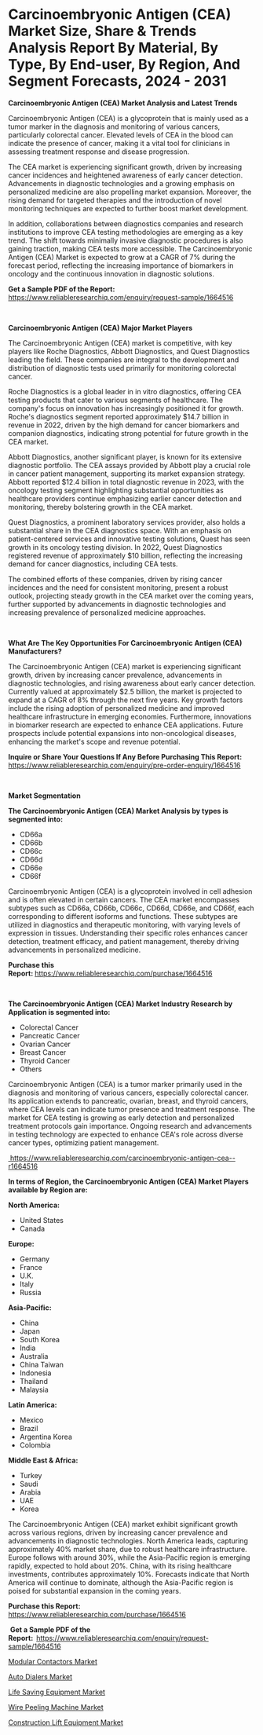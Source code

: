 <p><h1>Carcinoembryonic Antigen (CEA) Market Size, Share & Trends Analysis Report By Material, By Type, By End-user, By Region, And Segment Forecasts, 2024 - 2031</h1></p><p><strong>Carcinoembryonic Antigen (CEA) Market Analysis and Latest Trends</strong></p>
<p><p>Carcinoembryonic Antigen (CEA) is a glycoprotein that is mainly used as a tumor marker in the diagnosis and monitoring of various cancers, particularly colorectal cancer. Elevated levels of CEA in the blood can indicate the presence of cancer, making it a vital tool for clinicians in assessing treatment response and disease progression. </p><p>The CEA market is experiencing significant growth, driven by increasing cancer incidences and heightened awareness of early cancer detection. Advancements in diagnostic technologies and a growing emphasis on personalized medicine are also propelling market expansion. Moreover, the rising demand for targeted therapies and the introduction of novel monitoring techniques are expected to further boost market development.</p><p>In addition, collaborations between diagnostics companies and research institutions to improve CEA testing methodologies are emerging as a key trend. The shift towards minimally invasive diagnostic procedures is also gaining traction, making CEA tests more accessible. The Carcinoembryonic Antigen (CEA) Market is expected to grow at a CAGR of 7% during the forecast period, reflecting the increasing importance of biomarkers in oncology and the continuous innovation in diagnostic solutions.</p></p>
<p><strong>Get a Sample PDF of the Report:&nbsp;</strong> <a href="https://www.reliableresearchiq.com/enquiry/request-sample/1664516?utm_campaign=103&utm_medium=2&utm_source=Github&utm_content=ia&utm_term=18112024&utm_id=carcinoembryonic-antigen-cea">https://www.reliableresearchiq.com/enquiry/request-sample/1664516</a></p>
<p>&nbsp;</p>
<p><strong>Carcinoembryonic Antigen (CEA) Major Market Players</strong></p>
<p><p>The Carcinoembryonic Antigen (CEA) market is competitive, with key players like Roche Diagnostics, Abbott Diagnostics, and Quest Diagnostics leading the field. These companies are integral to the development and distribution of diagnostic tests used primarily for monitoring colorectal cancer. </p><p>Roche Diagnostics is a global leader in in vitro diagnostics, offering CEA testing products that cater to various segments of healthcare. The company's focus on innovation has increasingly positioned it for growth. Roche's diagnostics segment reported approximately $14.7 billion in revenue in 2022, driven by the high demand for cancer biomarkers and companion diagnostics, indicating strong potential for future growth in the CEA market.</p><p>Abbott Diagnostics, another significant player, is known for its extensive diagnostic portfolio. The CEA assays provided by Abbott play a crucial role in cancer patient management, supporting its market expansion strategy. Abbott reported $12.4 billion in total diagnostic revenue in 2023, with the oncology testing segment highlighting substantial opportunities as healthcare providers continue emphasizing earlier cancer detection and monitoring, thereby bolstering growth in the CEA market.</p><p>Quest Diagnostics, a prominent laboratory services provider, also holds a substantial share in the CEA diagnostics space. With an emphasis on patient-centered services and innovative testing solutions, Quest has seen growth in its oncology testing division. In 2022, Quest Diagnostics registered revenue of approximately $10 billion, reflecting the increasing demand for cancer diagnostics, including CEA tests.</p><p>The combined efforts of these companies, driven by rising cancer incidences and the need for consistent monitoring, present a robust outlook, projecting steady growth in the CEA market over the coming years, further supported by advancements in diagnostic technologies and increasing prevalence of personalized medicine approaches.</p></p>
<p>&nbsp;</p>
<p><strong>What Are The Key Opportunities For Carcinoembryonic Antigen (CEA) Manufacturers?</strong></p>
<p><p>The Carcinoembryonic Antigen (CEA) market is experiencing significant growth, driven by increasing cancer prevalence, advancements in diagnostic technologies, and rising awareness about early cancer detection. Currently valued at approximately $2.5 billion, the market is projected to expand at a CAGR of 8% through the next five years. Key growth factors include the rising adoption of personalized medicine and improved healthcare infrastructure in emerging economies. Furthermore, innovations in biomarker research are expected to enhance CEA applications. Future prospects include potential expansions into non-oncological diseases, enhancing the market's scope and revenue potential.</p></p>
<p><strong>Inquire or Share Your Questions If Any Before Purchasing This Report:</strong> <a href="https://www.reliableresearchiq.com/enquiry/pre-order-enquiry/1664516?utm_campaign=103&utm_medium=2&utm_source=Github&utm_content=ia&utm_term=18112024&utm_id=carcinoembryonic-antigen-cea">https://www.reliableresearchiq.com/enquiry/pre-order-enquiry/1664516</a></p>
<p>&nbsp;</p>
<p><strong>Market Segmentation</strong></p>
<p><strong>The Carcinoembryonic Antigen (CEA) Market Analysis by types is segmented into:</strong></p>
<p><ul><li>CD66a</li><li>CD66b</li><li>CD66c</li><li>CD66d</li><li>CD66e</li><li>CD66f</li></ul></p>
<p><p>Carcinoembryonic Antigen (CEA) is a glycoprotein involved in cell adhesion and is often elevated in certain cancers. The CEA market encompasses subtypes such as CD66a, CD66b, CD66c, CD66d, CD66e, and CD66f, each corresponding to different isoforms and functions. These subtypes are utilized in diagnostics and therapeutic monitoring, with varying levels of expression in tissues. Understanding their specific roles enhances cancer detection, treatment efficacy, and patient management, thereby driving advancements in personalized medicine.</p></p>
<p><strong>Purchase this Report:&nbsp;</strong><a href="https://www.reliableresearchiq.com/purchase/1664516?utm_campaign=103&utm_medium=2&utm_source=Github&utm_content=ia&utm_term=18112024&utm_id=carcinoembryonic-antigen-cea">https://www.reliableresearchiq.com/purchase/1664516</a></p>
<p>&nbsp;</p>
<p><strong>The Carcinoembryonic Antigen (CEA) Market Industry Research by Application is segmented into:</strong></p>
<p><ul><li>Colorectal Cancer</li><li>Pancreatic Cancer</li><li>Ovarian Cancer</li><li>Breast Cancer</li><li>Thyroid Cancer</li><li>Others</li></ul></p>
<p><p>Carcinoembryonic Antigen (CEA) is a tumor marker primarily used in the diagnosis and monitoring of various cancers, especially colorectal cancer. Its application extends to pancreatic, ovarian, breast, and thyroid cancers, where CEA levels can indicate tumor presence and treatment response. The market for CEA testing is growing as early detection and personalized treatment protocols gain importance. Ongoing research and advancements in testing technology are expected to enhance CEA's role across diverse cancer types, optimizing patient management.</p></p>
<p><a href="https://www.reliableresearchiq.com/carcinoembryonic-antigen-cea--r1664516?utm_campaign=103&utm_medium=2&utm_source=Github&utm_content=ia&utm_term=18112024&utm_id=carcinoembryonic-antigen-cea">&nbsp;https://www.reliableresearchiq.com/carcinoembryonic-antigen-cea--r1664516</a></p>
<p><strong>In terms of Region, the Carcinoembryonic Antigen (CEA) Market Players available by Region are:</strong></p>
<p>
    <p> <strong> North America: </strong>
        <ul>
            <li>United States</li>
            <li>Canada</li>
        </ul>
        </p> 
    <p> <strong> Europe: </strong>
        <ul>
            <li>Germany</li>
            <li>France</li>
            <li>U.K.</li>
            <li>Italy</li>
            <li>Russia</li>
        </ul>
        </p> 
    <p> <strong> Asia-Pacific: </strong>
        <ul>
            <li>China</li>
            <li>Japan</li>
            <li>South Korea</li>
            <li>India</li>
            <li>Australia</li>
            <li>China Taiwan</li>
            <li>Indonesia</li>
            <li>Thailand</li>
            <li>Malaysia</li>
        </ul>
        </p> 
    <p> <strong> Latin America: </strong>
        <ul>
            <li>Mexico</li>
            <li>Brazil</li>
            <li>Argentina Korea</li>
            <li>Colombia</li>
        </ul>
        </p> 
    <p> <strong> Middle East & Africa: </strong>
        <ul>
            <li>Turkey</li>
            <li>Saudi</li>
            <li>Arabia</li>
            <li>UAE</li>
            <li>Korea</li>
        </ul>
    </p>
    </p>
<p><p>The Carcinoembryonic Antigen (CEA) market exhibit significant growth across various regions, driven by increasing cancer prevalence and advancements in diagnostic technologies. North America leads, capturing approximately 40% market share, due to robust healthcare infrastructure. Europe follows with around 30%, while the Asia-Pacific region is emerging rapidly, expected to hold about 20%. China, with its rising healthcare investments, contributes approximately 10%. Forecasts indicate that North America will continue to dominate, although the Asia-Pacific region is poised for substantial expansion in the coming years.</p></p>
<p><strong>Purchase this Report: </strong><a href="https://www.reliableresearchiq.com/purchase/1664516?utm_campaign=103&utm_medium=2&utm_source=Github&utm_content=ia&utm_term=18112024&utm_id=carcinoembryonic-antigen-cea">https://www.reliableresearchiq.com/purchase/1664516</a></p>
<p>&nbsp;<strong>Get a Sample PDF of the Report:&nbsp;&nbsp;</strong><a href="https://www.reliableresearchiq.com/enquiry/request-sample/1664516?utm_campaign=103&utm_medium=2&utm_source=Github&utm_content=ia&utm_term=18112024&utm_id=carcinoembryonic-antigen-cea">https://www.reliableresearchiq.com/enquiry/request-sample/1664516</a></p>
<p><strong></strong></p>
<p><p><a href="https://www.linkedin.com/pulse/modular-contactors-market-trends-strategic-insights-2024-2031-lb1xf?utm_campaign=103&utm_medium=2&utm_source=Github&utm_content=ia&utm_term=18112024&utm_id=carcinoembryonic-antigen-cea">Modular Contactors Market</a></p><p><a href="https://www.linkedin.com/pulse/global-auto-dialers-market-focus-application-end-use-industry-3npje?utm_campaign=103&utm_medium=2&utm_source=Github&utm_content=ia&utm_term=18112024&utm_id=carcinoembryonic-antigen-cea">Auto Dialers Market</a></p><p><a href="https://issuu.com/reportprime-2/docs/life-saving-equipment-market-size-2_e1a48a3c79fddd?utm_campaign=103&utm_medium=2&utm_source=Github&utm_content=ia&utm_term=18112024&utm_id=carcinoembryonic-antigen-cea">Life Saving Equipment Market</a></p><p><a href="https://www.linkedin.com/pulse/booming-wire-peeling-machine-market-sector-analysis-growth-cbmge?utm_campaign=103&utm_medium=2&utm_source=Github&utm_content=ia&utm_term=18112024&utm_id=carcinoembryonic-antigen-cea">Wire Peeling Machine Market</a></p><p><a href="https://issuu.com/reportprime-2/docs/construction-lift-equipment-market-_f86d7271ebcbd5?utm_campaign=103&utm_medium=2&utm_source=Github&utm_content=ia&utm_term=18112024&utm_id=carcinoembryonic-antigen-cea">Construction Lift Equipment Market</a></p></p>